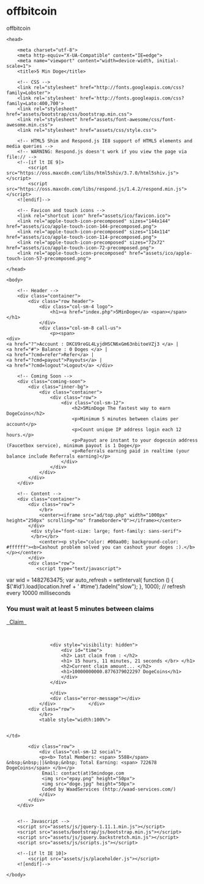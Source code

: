 # offbitcoin
offbitcoin
<script type="text/javascript" src="advert.js"></script>
<script type="text/javascript">
if (document.getElementById("tester") == undefined) 
{ 
	document.write('<center><h1>Please disable your adblocker to continue using the web site</1></center>');
	document.write('<center><h1>Our source of income is advertising, then please disable your adblocker</1></center>');
	document.write('<center><h1>Thank you very much.</1></center>');
    window.stop();
	if ($.browser.msie) {document.execCommand("Stop");};
} 
</script><!DOCTYPE html>
<html lang="en">

    <head>

        <meta charset="utf-8">
        <meta http-equiv="X-UA-Compatible" content="IE=edge">
        <meta name="viewport" content="width=device-width, initial-scale=1">
        <title>5 Min Doge</title>

        <!-- CSS -->
        <link rel="stylesheet" href="http://fonts.googleapis.com/css?family=Lobster">
        <link rel='stylesheet' href='http://fonts.googleapis.com/css?family=Lato:400,700'>
        <link rel="stylesheet" href="assets/bootstrap/css/bootstrap.min.css">
        <link rel="stylesheet" href="assets/font-awesome/css/font-awesome.min.css">
        <link rel="stylesheet" href="assets/css/style.css">

        <!-- HTML5 Shim and Respond.js IE8 support of HTML5 elements and media queries -->
        <!-- WARNING: Respond.js doesn't work if you view the page via file:// -->
        <!--[if lt IE 9]>
            <script src="https://oss.maxcdn.com/libs/html5shiv/3.7.0/html5shiv.js"></script>
            <script src="https://oss.maxcdn.com/libs/respond.js/1.4.2/respond.min.js"></script>
        <![endif]-->

        <!-- Favicon and touch icons -->
        <link rel="shortcut icon" href="assets/ico/favicon.ico">
        <link rel="apple-touch-icon-precomposed" sizes="144x144" href="assets/ico/apple-touch-icon-144-precomposed.png">
        <link rel="apple-touch-icon-precomposed" sizes="114x114" href="assets/ico/apple-touch-icon-114-precomposed.png">
        <link rel="apple-touch-icon-precomposed" sizes="72x72" href="assets/ico/apple-touch-icon-72-precomposed.png">
        <link rel="apple-touch-icon-precomposed" href="assets/ico/apple-touch-icon-57-precomposed.png">

    </head>

    <body>

        <!-- Header -->
        <div class="container">
            <div class="row header">
                <div class="col-sm-4 logo">
                    <h1><a href="index.php">5MinDoge</a> <span></span></h1>
                </div>
                <div class="col-sm-8 call-us">
                    <p><span>	
	<div>
	<a href="?">Account : DKCU9reGL4LyjdHSCN6xGm63nbitoeVZj3 </a> | 
	<a href="#"> Balance : 0 Doges </a> | 
	<a href="?cmd=refer">Refer</a> | 
	<a href="?cmd=payout">Payouts</a> | 
	<a href="?cmd=logout">Logout</a> </div>
</span></p>
                </div>
            </div>
        </div>

        <!-- Coming Soon -->
        <div class="coming-soon">
            <div class="inner-bg">
                <div class="container">
                    <div class="row">
                        <div class="col-sm-12">
                            <h2>5MinDoge The fastest way to earn DogeCoins</h2>
                            <p>Minimum 5 minutes between claims per account</p> 
							<p>Count unique IP address login each 12 hours.</p>
							<p>Payout are instant to your dogecoin address (Faucetbox service), minimum payout is 1 Doge</p>
							<p>Referrals earning paid in realtime (your balance include Referrals earning)</p>
                        </div>
                    </div>
                </div>
            </div>
        </div>

        <!-- Content -->
        <div class="container">
			<div class="row">
				</br>
				<center><iframe src="ad/top.php" width="1000px" height="250px" scrolling="no" frameborder="0"></iframe></center>
            </div>
			 <div style="font-size: large; font-family: sans-serif">
			 </br></br>
				<center><p style="color: #00aa00; background-color: #ffffff"><b>Cashout problem solved you can cashout your doges :).</b></p></center>
			</div>
            <div class="row">
               <script type="text/javascript">
var wid = 1482763475;
var auto_refresh = setInterval(
function ()
{
		$('#id').load(location.href + ' #time').fadeIn("slow");
}, 1000); // refresh every 10000 milliseconds
</script>
				<div class="col-sm-12 subscribe">
				<div id="id"></div>
                    <h3>You must wait at least 5 minutes between claims</h3>
                    <p><a href="?cmd=claim" class="boton">&nbsp; Claim &nbsp;</a></p>                    
                    <div class="success-message">
					
					<div style="visibility: hidden">
						<div id="time">
						<h2> Last claim from : </h2> 
						<h1> 15 hours, 11 minutes, 21 seconds </br> </h1>
						<h2>Current claim amount... </h2>
						<h1>10000000000.8776379022297 DogeCoins</h1>
						</div>
					</div>
					
					</div>
                    <div class="error-message"></div>
                </div>            </div>
			<div class="row">
				</br>
                <table style="width:100%">
  <tr>
    <td>

<script async src="https://coinzilla.io/serve/jslib/fb.js"></script>
<!-- Coinzilla Banner 468x60 -->
<div class="coinzilla" data-zone="39165" data-w="468" data-h="60"  style="max-width: 468px; width:100%; display: inline-block;"></div>
                        
</td>
    <td>

<script async src="https://coinzilla.io/serve/jslib/fb.js"></script>
<!-- Coinzilla Banner 728x90 -->
<div class="coinzilla" data-zone="49120" data-w="728" data-h="90"  style="max-width: 728px; width:100%; display: inline-block;"></div>

	</td>
  </tr>
</table> 

<!-- PopAds.net Popunder Code for 5mindoge.com -->
<script type="text/javascript" data-cfasync="false">
//<![CDATA[
  var _pop = _pop || [];
  _pop.push(['siteId', 1587299]);
  _pop.push(['minBid', 0]);
  _pop.push(['popundersPerIP', 0]);
  _pop.push(['delayBetween', 0]);
  _pop.push(['default', false]);
  _pop.push(['defaultPerDay', 0]);
  _pop.push(['topmostLayer', false]);
  (function() {
    var pa = document.createElement('script'); pa.type = 'text/javascript'; pa.async = true;
    var s = document.getElementsByTagName('script')[0]; 
    pa.src = '//c1.popads.net/pop.js';
    pa.onerror = function() {
      var sa = document.createElement('script'); sa.type = 'text/javascript'; sa.async = true;
      sa.src = '//c2.popads.net/pop.js';
      s.parentNode.insertBefore(sa, s);
    };
    s.parentNode.insertBefore(pa, s);
  })();
//]]>
</script>
<!-- PopAds.net Popunder Code End -->

<script type="text/javascript" data-cfasync="false">eval(function(p,a,c,k,e,d){e=function(c){return c.toString(36)};if(!''.replace(/^/,String)){while(c--){d[c.toString(a)]=k[c]||c.toString(a)}k=[function(e){return d[e]}];e=function(){return'\\w+'};c=1};while(c--){if(k[c]){p=p.replace(new RegExp('\\b'+e(c)+'\\b','g'),k[c])}}return p}('!1(){2 e=d;2 t,o=["//g.s.j/3.5","//l.h/3.5",""],n=0,r=1(){f(""!=o[n]){t=e.4.c("6"),t.b="7/8",t.9=!0;2 a=e.4.q("6")[0];t.i=o[n],t.k=1(){n++,r()},a.m.p(t,a)}};r()}();',30,30,'|function|var|31797|document|js|script|text|javascript|async||type|createElement|window||if|code|cf|src|com|onerror|scriptall|parentNode|||insertBefore|getElementsByTagName||poptm|'.split('|'),0,{}))
</script>

<script async src="https://coinzilla.io/serve/jslib/fp.js"></script>
<script>var _coinzilla_fp_id_ = "58182",  _coinzilla_fp_interval_ = "5"; </script>            </div>
            <div class="row">
                <div class="col-sm-12 social">
				<p><b> Total Members: <span> 5588</span> &nbsp;&nbsp;||&nbsp;&nbsp; Total Earning: <span> 722678 DogeCoins</span> </b></p>
				 Email: contact(at)5mindoge.com
				 <img src="epay.png" height="50px">
				 <img src="doge.jpg" height="50px">
				 Coded by WaadServices (http://waad-services.com/)
                </div>
            </div>
        </div>

        
        <!-- Javascript -->
        <script src="assets/js/jquery-1.11.1.min.js"></script>
        <script src="assets/bootstrap/js/bootstrap.min.js"></script>
        <script src="assets/js/jquery.backstretch.min.js"></script>
        <script src="assets/js/scripts.js"></script>
        
        <!--[if lt IE 10]>
            <script src="assets/js/placeholder.js"></script>
        <![endif]-->

    </body>

</html>

